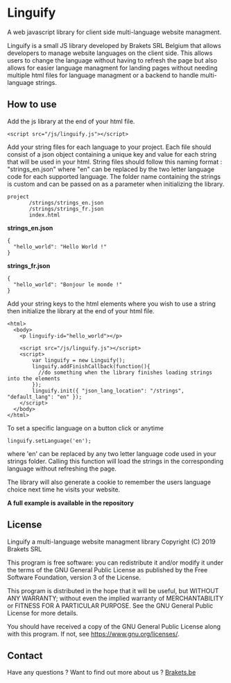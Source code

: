 # Linguify
A web javascript library for client side multi-language website managment.

Linguify is a small JS library developed by Brakets SRL Belgium that allows developers to manage website languages on the client side. 
This allows users to change the language without having to refresh the page but also allows for easier language managment for landing
pages without needing multiple html files for language managment or a backend to handle multi-language strings.


## How to use

Add the js library at the end of your html file.
```
<script src="/js/linguify.js"></script>
```

Add your string files for each language to your project. Each file should consist of a json object containing a unique key and value for each
string that will be used in your html. String files should follow this naming format : "strings_en.json" where "en" can be replaced by the two
letter language code for each supported language. The folder name containing the strings is custom and can be passed on as a parameter when initializing
the library.

```
project
       /strings/strings_en.json
       /strings/strings_fr.json
       index.html
```

**strings_en.json**
```
{
  "hello_world": "Hello World !"
}
```
**strings_fr.json**
```
{
  "hello_world": "Bonjour le monde !"
}
```

Add your string keys to the html elements where you wish to use a string then initialize the library at the end of your html file.
```
<html>
  <body>
    <p linguify-id="hello_world"></p>
    
    <script src="/js/linguify.js"></script>
    <script>
        var linguify = new Linguify();
        linguify.addFinishCallback(function(){
          //do something when the library finishes loading strings into the elements
        });
        linguify.init({ "json_lang_location": "/strings", "default_lang": "en" });
    </script>
  </body>
</html>
```

To set a specific language on a button click or anytime 
```
linguify.setLanguage('en');
```
where 'en' can be replaced by any two letter language code used in your strings folder. Calling this function will load the strings
in the corresponding language without refreshing the page.

The library will also generate a cookie to remember the users language choice next time he visits your website.

**A full example is available in the repository**

## License

Linguify a multi-language website managment library
Copyright (C) 2019 Brakets SRL

This program is free software: you can redistribute it and/or modify
it under the terms of the GNU General Public License as published by
the Free Software Foundation, version 3 of the License.

This program is distributed in the hope that it will be useful,
but WITHOUT ANY WARRANTY; without even the implied warranty of
MERCHANTABILITY or FITNESS FOR A PARTICULAR PURPOSE.  See the
GNU General Public License for more details.

You should have received a copy of the GNU General Public License
along with this program.  If not, see <https://www.gnu.org/licenses/>.

## Contact

Have any questions ? Want to find out more about us ? [Brakets.be](http://www.brakets.be/)

